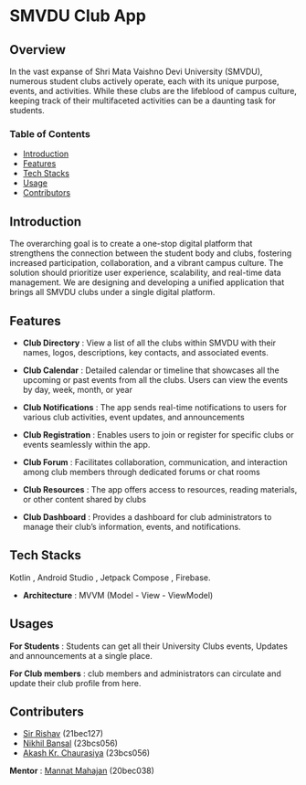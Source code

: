 
# SMVDU Club App

## Overview

In the vast expanse of Shri Mata Vaishno Devi University (SMVDU), numerous student clubs 
actively operate, each with its unique purpose, events, and activities. While these clubs are the 
lifeblood of campus culture, keeping track of their multifaceted activities can be a daunting task for students.




### Table of Contents

- [Introduction](#introduction)
- [Features](#features)
- [Tech Stacks](#technology-stack)
- [Usage](#usage)
- [Contributors](#contributors)

## Introduction
The overarching goal is to create a one-stop digital platform that strengthens the connection 
between the student body and clubs, fostering increased participation, collaboration, and a 
vibrant campus culture. The solution should prioritize user experience, scalability, and real-time data management. We are designing and developing a unified application that brings all SMVDU clubs under a single digital platform.



## Features

- **Club Directory** : View a list of all the clubs within SMVDU with their names, logos, descriptions, key contacts, and associated events.


- **Club Calendar** :  Detailed calendar or timeline that showcases all the upcoming or past events from all the clubs. Users can view the events by day, week, month, or year

- **Club Notifications** : The app sends real-time notifications to users for various club activities, event updates, and announcements 


- **Club Registration** :  Enables users to join or register for specific clubs or events seamlessly within the app.


- **Club Forum** : Facilitates collaboration, communication, and interaction among club members through dedicated forums or chat rooms

- **Club Resources** : The app offers access to resources, reading materials, or other content shared by clubs


- **Club Dashboard** : Provides a dashboard for club administrators to manage their club’s information, events, and notifications.



## Tech Stacks
Kotlin , Android Studio , Jetpack Compose , Firebase. 

- **Architecture** : MVVM (Model - View - ViewModel)

## Usages

**For Students** : Students can get all their University Clubs events, Updates and announcements at a single place.

**For Club members** : club members and administrators can circulate and update their club profile from here.

## Contributers
- [Sir Rishav](https://github.com/rishav2404)  (21bec127)
- [Nikhil Bansal](https://github.com/nikban1711) (23bcs056)
- [Akash Kr. Chaurasiya]()  (23bcs056)


**Mentor** : [Mannat Mahajan]() (20bec038)

